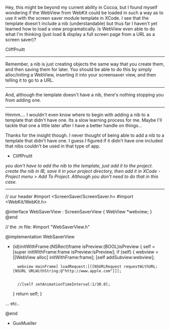 

Hey, this might be beyond my current ability in Cocoa, but I found myself wondering if the WebView from WebKit could be loaded in such a way as to use it with the screen saver module template in XCode.  I see that the template doesn't include a nib (understandable) but thus far I haven't yet learned how to load a view programatically.  Is WebView even able to do what I'm thinking (just load & display a full screen page from a URL as a screen saver)?

CliffPruitt

----

Remember, a nib is just creating objects the same way that you create them, and then saving them for later. You should be able to do this by simply alloc/initing a WebView, inserting it into your screensaver view, and then telling it to go to a URL.

----

And, although the template doesn't have a nib, there's nothing stopping you from adding one.

----

Hmmm.... I wouldn't even know where to begin with adding a nib to a template that didn't have one.  Its a slow learning process for me.  Maybe I'll tackle that one a little later after I have a better handle on things...

Thanks for the insight though.  I never thought of being able to add a nib to a template that didn't have one.  I guess I figured if it didn't have one included that nibs couldn't be used in that type of app.

- CliffPruitt

*you don't have to add the nib to the template, just add it to the project. create the nib in IB, save it in your project directory, then add it in XCode - Project menu > Add To Project. Although you don't need to do that in this case.*

----

    
// our header
#import <ScreenSaver/ScreenSaver.h>
#import <WebKit/WebKit.h>

@interface WebSaverView : ScreenSaverView  {
    WebView *webview;
}
@end


// the .m file:
#import "WebSaverView.h"

@implementation WebSaverView

- (id)initWithFrame:(NSRect)frame isPreview:(BOOL)isPreview {
    self = [super initWithFrame:frame isPreview:isPreview];
    if (self) {
        webview = [[WebView alloc] initWithFrame:frame];
        [self addSubview:webview];
        
        webview mainFrame] loadRequest:[[[NSURLRequest requestWithURL:[NSURL URLWithString:@"http://www.apple.com"]]];

        
        //[self setAnimationTimeInterval:1/30.0];
    }
    return self;
}

... etc..

@end

- GusMueller
